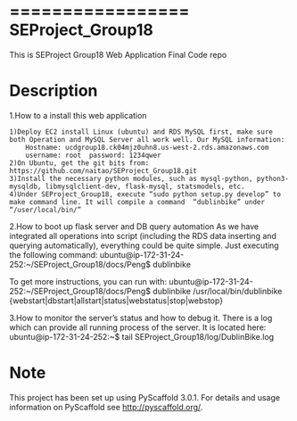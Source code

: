 =================
SEProject_Group18
=================
This is SEProject Group18 Web Application Final Code repo

Description
===========
1.How to a install this web application

	1)Deploy EC2 install Linux (ubuntu) and RDS MySQL first, make sure both Operation and MySQL Server all work well. Our MySQL information:
		Hostname: ucdgroup18.ck04mjz0uhn8.us-west-2.rds.amazonaws.com
		username: root	password: 1234qwer
	2)On Ubuntu, get the git bits from: https://github.com/naitao/SEProject_Group18.git
	3)Install the necessary python modules, such as mysql-python, python3-mysqldb, libmysqlclient-dev, flask-mysql, statsmodels, etc.
	4)Under SEProject_Group18, execute “sudo python setup.py develop” to make command line. It will compile a command  “dublinbike” under “/user/local/bin/”


2.How to boot up flask server and DB query automation
	As we have integrated all operations into script (including the RDS data inserting and querying automatically), everything could be quite simple. Just executing the following command:
 ubuntu@ip-172-31-24-252:~/SEProject_Group18/docs/Peng$ dublinbike 
	
To get more instructions, you can run with:
ubuntu@ip-172-31-24-252:~/SEProject_Group18/docs/Peng$ dublinbike 
/usr/local/bin/dublinbike {webstart|dbstart|allstart|status|webstatus|stop|webstop}

3.How to monitor the server’s status and how to debug it.
There is a log which can provide all running process of the server. It is located here:
ubuntu@ip-172-31-24-252:~$ tail SEProject_Group18/log/DublinBike.log


Note
====

This project has been set up using PyScaffold 3.0.1. For details and usage
information on PyScaffold see http://pyscaffold.org/.
